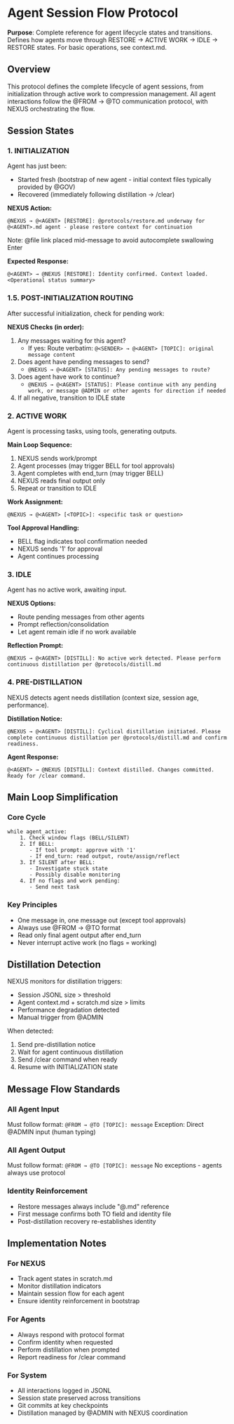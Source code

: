 # Agent Session Flow Protocol

**Purpose**: Complete reference for agent lifecycle states and transitions. Defines how agents move through RESTORE → ACTIVE WORK → IDLE → RESTORE states. For basic operations, see context.md.

## Overview

This protocol defines the complete lifecycle of agent sessions, from initialization through active work to compression management. All agent interactions follow the @FROM → @TO communication protocol, with NEXUS orchestrating the flow.

## Session States

### 1. INITIALIZATION
Agent has just been:
- Started fresh (bootstrap of new agent - initial context files typically provided by @GOV)
- Recovered (immediately following distillation → /clear)

**NEXUS Action:**
```
@NEXUS → @<AGENT> [RESTORE]: @protocols/restore.md underway for @<AGENT>.md agent - please restore context for continuation
```
Note: @file link placed mid-message to avoid autocomplete swallowing Enter

**Expected Response:**
```
@<AGENT> → @NEXUS [RESTORE]: Identity confirmed. Context loaded. <Operational status summary>
```

### 1.5. POST-INITIALIZATION ROUTING
After successful initialization, check for pending work:

**NEXUS Checks (in order):**
1. Any messages waiting for this agent?
   - If yes: Route verbatim: `@<SENDER> → @<AGENT> [TOPIC]: original message content`
2. Does agent have pending messages to send?
   - `@NEXUS → @<AGENT> [STATUS]: Any pending messages to route?`
3. Does agent have work to continue?
   - `@NEXUS → @<AGENT> [STATUS]: Please continue with any pending work, or message @ADMIN or other agents for direction if needed`
4. If all negative, transition to IDLE state

### 2. ACTIVE WORK
Agent is processing tasks, using tools, generating outputs.

**Main Loop Sequence:**
1. NEXUS sends work/prompt
2. Agent processes (may trigger BELL for tool approvals)
3. Agent completes with end_turn (may trigger BELL)
4. NEXUS reads final output only
5. Repeat or transition to IDLE

**Work Assignment:**
```
@NEXUS → @<AGENT> [<TOPIC>]: <specific task or question>
```

**Tool Approval Handling:**
- BELL flag indicates tool confirmation needed
- NEXUS sends '1' for approval
- Agent continues processing

### 3. IDLE
Agent has no active work, awaiting input.

**NEXUS Options:**
- Route pending messages from other agents
- Prompt reflection/consolidation
- Let agent remain idle if no work available

**Reflection Prompt:**
```
@NEXUS → @<AGENT> [DISTILL]: No active work detected. Please perform continuous distillation per @protocols/distill.md
```

### 4. PRE-DISTILLATION
NEXUS detects agent needs distillation (context size, session age, performance).

**Distillation Notice:**
```
@NEXUS → @<AGENT> [DISTILL]: Cyclical distillation initiated. Please complete continuous distillation per @protocols/distill.md and confirm readiness.
```

**Agent Response:**
```
@<AGENT> → @NEXUS [DISTILL]: Context distilled. Changes committed. Ready for /clear command.
```

## Main Loop Simplification

### Core Cycle
```
while agent_active:
    1. Check window flags (BELL/SILENT)
    2. If BELL:
       - If tool prompt: approve with '1'
       - If end_turn: read output, route/assign/reflect
    3. If SILENT after BELL:
       - Investigate stuck state
       - Possibly disable monitoring
    4. If no flags and work pending:
       - Send next task
```

### Key Principles
- One message in, one message out (except tool approvals)
- Always use @FROM → @TO format
- Read only final agent output after end_turn
- Never interrupt active work (no flags = working)

## Distillation Detection

NEXUS monitors for distillation triggers:
- Session JSONL size > threshold
- Agent context.md + scratch.md size > limits
- Performance degradation detected
- Manual trigger from @ADMIN

When detected:
1. Send pre-distillation notice
2. Wait for agent continuous distillation
3. Send /clear command when ready
4. Resume with INITIALIZATION state

## Message Flow Standards

### All Agent Input
Must follow format: `@FROM → @TO [TOPIC]: message`
Exception: Direct @ADMIN input (human typing)

### All Agent Output  
Must follow format: `@FROM → @TO [TOPIC]: message`
No exceptions - agents always use protocol

### Identity Reinforcement
- Restore messages always include "@<AGENT>.md" reference
- First message confirms both TO field and identity file
- Post-distillation recovery re-establishes identity

## Implementation Notes

### For NEXUS
- Track agent states in scratch.md
- Monitor distillation indicators
- Maintain session flow for each agent
- Ensure identity reinforcement in bootstrap

### For Agents
- Always respond with protocol format
- Confirm identity when requested
- Perform distillation when prompted
- Report readiness for /clear command

### For System
- All interactions logged in JSONL
- Session state preserved across transitions
- Git commits at key checkpoints
- Distillation managed by @ADMIN with NEXUS coordination